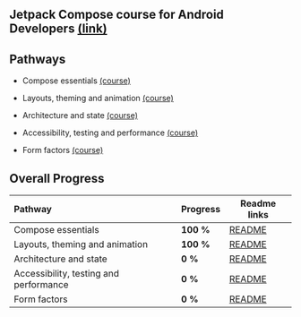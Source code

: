## Jetpack Compose course for Android Developers [(link)](https://developer.android.com/courses/jetpack-compose/course)

## Pathways

- Compose essentials [(course)](https://developer.android.com/courses/pathways/jetpack-compose-for-android-developers-1)

- Layouts, theming and animation [(course)](https://developer.android.com/courses/pathways/jetpack-compose-for-android-developers-2)

- Architecture and state [(course)](https://developer.android.com/courses/pathways/jetpack-compose-for-android-developers-3)

- Accessibility, testing and performance [(course)](https://developer.android.com/courses/pathways/jetpack-compose-for-android-developers-4)

- Form factors [(course)](https://developer.android.com/courses/pathways/jetpack-compose-for-android-developers-5)

## Overall Progress

| Pathway                                 | Progress  | Readme links                                                              |
|:----------------------------------------|:----------|---------------------------------------------------------------------------|
| Compose essentials                      | **100 %** | [README](https://github.com/killgram/Jetpack-compose-course/tree/main/p1) |
| Layouts, theming and animation          | **100 %** | [README](https://github.com/killgram/Jetpack-compose-course/tree/main/p2) |
| Architecture and state                  | **0 %**   | [README](https://github.com/killgram/Jetpack-compose-course/tree/main/p3) |
| Accessibility, testing and performance  | **0 %**   | [README](https://github.com/killgram/Jetpack-compose-course/tree/main/p4) |
| Form factors                            | **0 %**   | [README](https://github.com/killgram/Jetpack-compose-course/tree/main/p5) |
